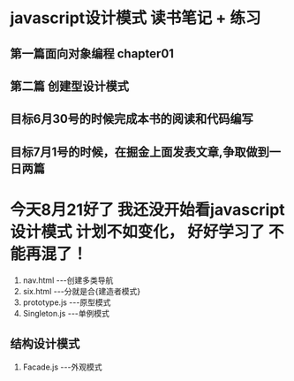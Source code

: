 # javascript设计模式 读书笔记 + 练习
## 第一篇面向对象编程 chapter01
## 第二篇 创建型设计模式
## 目标6月30号的时候完成本书的阅读和代码编写
## 目标7月1号的时候，在掘金上面发表文章,争取做到一日两篇
<!-- LALALALALA -->
# 今天8月21好了 我还没开始看javascript设计模式 计划不如变化， 好好学习了 不能再混了！

1. nav.html  ---创建多类导航
2. six.html  ---分就是合{建造者模式}
3. prototype.js ---原型模式
4. Singleton.js ---单例模式

## 结构设计模式
1. Facade.js ---外观模式
